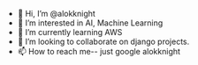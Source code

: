 - 👋 Hi, I’m @alokknight
- 👀 I’m interested in AI, Machine Learning 
- 🌱 I’m currently learning AWS
- 💞️ I’m looking to collaborate on django projects.
- 📫 How to reach me-- just google alokknight

<!---
alokknight/alokknight is a ✨ special ✨ repository because its `README.md` (this file) appears on your GitHub profile.
You can click the Preview link to take a look at your changes.
--->
